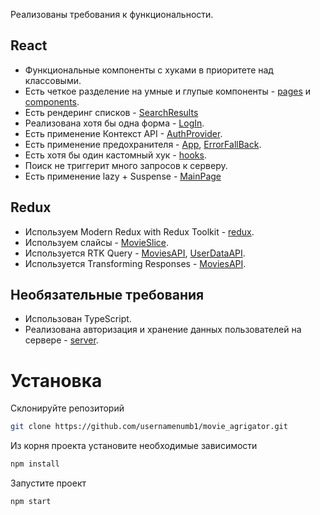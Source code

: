 Реализованы требования к функциональности.

## React

- Функциональные компоненты c хуками в приоритете над классовыми.
- Есть четкое разделение на умные и глупые компоненты - [pages](./src/components/MainPage/MainPage.tsx) и [components](./src/components/MainPage/PopularMovies.tsx).
- Есть рендеринг списков - [SearchResults](./src/components/SearchResultPage/SearchResults.tsx)
- Реализована хотя бы одна форма - [LogIn](./src/components/LoginPage/Form.tsx).
- Есть применение Контекст API - [AuthProvider](./src/components/context/AuthProvider.tsx).
- Есть применение предохранителя - [App](./src/App.tsx), [ErrorFallBack](./src/components/ErrorFallBack.tsx).
- Есть хотя бы один кастомный хук - [hooks](./src/hooks/useDebounce.ts).
- Поиск не триггерит много запросов к серверу.
- Есть применение lazy + Suspense - [MainPage](./src/components/MainPage/MainPage.tsx)

## Redux

- Используем Modern Redux with Redux Toolkit - [redux](./src/store).
- Используем слайсы - [MovieSlice](./src/store/slices/MovieSlice.ts).
- Используется RTK Query - [MoviesAPI](./src/store/API/MoviesAPI.ts), [UserDataAPI](./src/store/API/UserDataAPI.ts).
- Используется Transforming Responses - [MoviesAPI](./src/store/API/MoviesAPI.ts).

## Необязательные требования

- Использован TypeScript.
- Реализована авторизация и хранение данных пользователей на сервере - [server](./server).

# Установка

Склонируйте репозиторий

```sh
git clone https://github.com/usernamenumb1/movie_agrigator.git
```

Из корня проекта установите необходимые зависимости

```sh
npm install
```

Запустите проект

```sh
npm start
```
